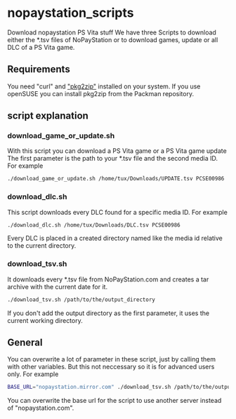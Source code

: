 # nopaystation_scripts
Download nopaystation PS Vita stuff
We have three Scripts to download either the \*.tsv files of NoPayStation or to download games, update or all DLC of a PS Vita game.
## Requirements
You need "curl" and ["pkg2zip"](https://github.com/mmozeiko/pkg2zip) installed on your system. If you use openSUSE you can install pkg2zip from the Packman repository.
## script explanation
### download_game_or_update.sh
With this script you can download a PS Vita game or a PS Vita game update
The first parameter is the path to your \*.tsv file and the second media ID.
For example
```bash
./download_game_or_update.sh /home/tux/Downloads/UPDATE.tsv PCSE00986
```

### download_dlc.sh
This script downloads every DLC found for a specific media ID.
For example
```bash
./download_dlc.sh /home/tux/Downloads/DLC.tsv PCSE00986
```
Every DLC is placed in a created directory named like the media id relative to the current directory.

### download_tsv.sh
It downloads every \*.tsv file from NoPayStation.com and creates a tar archive with the current date for it.
```bash
./download_tsv.sh /path/to/the/output_directory
```
If you don't add the output directory as the first parameter, it uses the current working directory.

## General
You can overwrite a lot of parameter in these script, just by calling them with other variables. But this not neccessary so it is for advanced users only. For example
```bash
BASE_URL="nopaystation.mirror.com" ./download_tsv.sh /path/to/the/output_directory
```
You can overwrite the base url for the script to use another server instead of "nopaystation.com".
